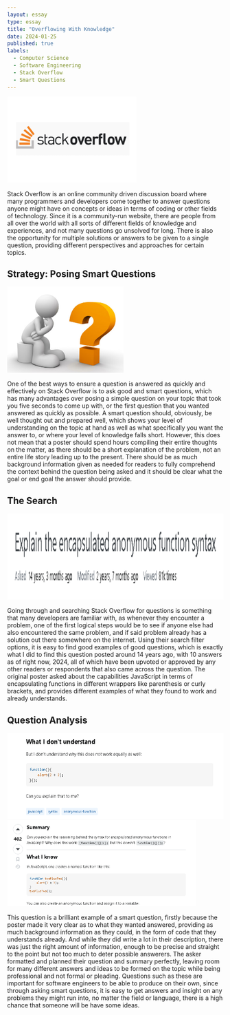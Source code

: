 ```yaml
---
layout: essay
type: essay
title: "Overflowing With Knowledge"
date: 2024-01-25
published: true
labels:
  - Computer Science
  - Software Engineering
  - Stack Overflow
  - Smart Questions
---
```


<img height="200px" class="img-thumbnail" src="../img/stack-overflow/stackoverflow.png">

Stack Overflow is an online community driven discussion board where many programmers and developers come together to answer questions anyone might have on concepts or ideas in terms of coding or other fields of technology.
Since it is a community-run website, there are people from all over the world with all sorts of different fields of knowledge and experiences, and not many questions go unsolved for long. There is also the opportunity for multiple solutions or answers to be given to a single question, providing different perspectives and approaches for certain topics.

## Strategy: Posing Smart Questions

<img height="200px" class="text-center p-4" src="../img/stack-overflow/smart-questions.jpg">

One of the best ways to ensure a question is answered as quickly and effectively on Stack Overflow is to ask good and smart questions, which has many advantages over posing a simple question on your topic that took you five seconds to come up with, or the first question that you wanted answered as quickly as possible.
A smart question should, obviously, be well thought out and prepared well, which shows your level of understanding on the topic at hand as well as what specifically you want the answer to, or where your level of knowledge falls short. However, this does not mean that a poster should spend hours compiling their entire thoughts on the matter, as there should be a short explanation of the problem, not an entire life story leading up to the present.
There should be as much background information given as needed for readers to fully comprehend the context behind the question being asked and it should be clear what the goal or end goal the answer should provide.

## The Search

<img height="200px" class="text-center p-4" src="../img/stack-overflow/question.png">

Going through and searching Stack Overflow for questions is something that many developers are familiar with, as whenever they encounter a problem, one of the first logical steps would be to see if anyone else had also encountered the same problem, and if said problem already has a solution out there somewhere on the internet.
Using their search filter options, it is easy to find good examples of good questions, which is exactly what I did to find this question posted around 14 years ago, with 10 answers as of right now, 2024, all of which have been upvoted or approved by any other readers or respondents that also came across the question. The original poster asked about the capabilities JavaScript in terms of encapsulating functions in different wrappers like parenthesis or curly brackets, and provides different examples of what they found to work and already understands.

## Question Analysis

<div class="text-center p-4">
  <img height="200px" class="img-thumbnail" src="../img/stack-overflow/que-ask.png">
  <img height="200px" class="img-thumbnail" src="../img/stack-overflow/que-summary.png">
</div>

This question is a brilliant example of a smart question, firstly because the poster made it very clear as to what they wanted answered, providing as much background information as they could, in the form of code that they understands already. And while they did write a lot in their description, there was just the right amount of information, enough to be precise and straight to the point but not too much to deter possible answerers.
The asker formatted and planned their question and summary perfectly, leaving room for many different answers and ideas to be formed on the topic while being professional and not formal or pleading.
Questions such as these are important for software engineers to be able to produce on their own, since through asking smart questions, it is easy to get answers and insight on any problems they might run into, no matter the field or language, there is a high chance that someone will be have some ideas.
